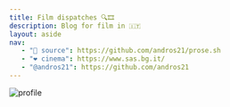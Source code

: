 ```yaml
---
title: Film dispatches 🔍🎞️
description: Blog for film in 🇮🇹
layout: aside
nav:
   - "📂 source": https://github.com/andros21/prose.sh
   - "❤️ cinema": https://www.sas.bg.it/
   - "@andros21": https://github.com/andros21
---
```


![profile](/profile.png)
